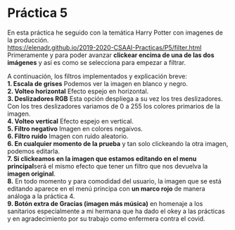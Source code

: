 # Práctica 5
En esta práctica he seguido con la temática Harry Potter con imagenes de la producción.
<br>
https://elenadr.github.io/2019-2020-CSAAI-Practicas/P5/filter.html
<br>
Primeramente y para poder avanzar <b>clickear encima de una de las dos imágenes</b> y así es como se selecciona para empezar a filtrar.
<br>

A continuación, los filtros implementados y explicación breve:
<br>
<b>1. Escala de grises</b> Podemos ver la imagen en blanco y negro.
<br>
<b>2. Volteo horizontal</b> Efecto espejo en horizontal.
<br>
<b>3. Deslizadores RGB</b> Esta opción despliega a su vez los tres deslizadores. Con los tres deslizadores variamos de 0 a 255 los colores primarios de la imagen.
<br>
<b>4. Volteo vertical</b> Efecto espejo en vertical.
<br>
<b>5. Filtro negativo</b> Imagen en colores negaivos.
<br>
<b>6. Filtro ruido</b> Imagen con ruido aleatorio.
<br>
<b>6. En cualquier momento de la prueba</b> y tan solo clickeando la otra imagen, podemos editarla.
<br>
<b>7. Si clickeamos en la imagen que estamos editando en el menu principal</b>será el mismo efecto que tener un filtro que nos devuelva la <b>imagen original</b>.
<br>
<b>8.</b> En todo momento y para comodidad del usuario, la imagen que se está editando aparece en el menú principa con <b> un marco rojo </b> de manera análoga a la práctica 4.
<br>
<b>9. Botón extra de Gracias (imagen más música)</b> en homenaje a los sanitarios especialmente a mi hermana que ha dado el okey a las prácticas y en agradecimiento por su trabajo como enfermera contra el covid.

